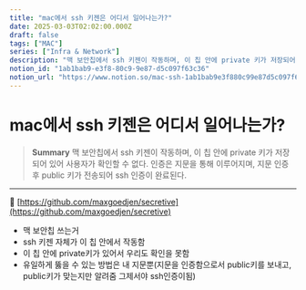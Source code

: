 ```yaml
---
title: "mac에서 ssh 키젠은 어디서 일어나는가?"
date: 2025-03-03T02:02:00.000Z
draft: false
tags: ["MAC"]
series: ["Infra & Network"]
description: "맥 보안칩에서 ssh 키젠이 작동하며, 이 칩 안에 private 키가 저장되어 있어 사용자가 확인할 수 없다. 인증은 지문을 통해 이루어지며, 지문 인증 후 public 키가 전송되어 ssh 인증이 완료된다."
notion_id: "1ab1bab9-e3f8-80c9-9e87-d5c097f63c36"
notion_url: "https://www.notion.so/mac-ssh-1ab1bab9e3f880c99e87d5c097f63c36"
---
```


# mac에서 ssh 키젠은 어디서 일어나는가?

> **Summary**
> 맥 보안칩에서 ssh 키젠이 작동하며, 이 칩 안에 private 키가 저장되어 있어 사용자가 확인할 수 없다. 인증은 지문을 통해 이루어지며, 지문 인증 후 public 키가 전송되어 ssh 인증이 완료된다.

---

🔗 [https://github.com/maxgoedjen/secretive](https://github.com/maxgoedjen/secretive)

- 맥 보안칩 쓰는거
- ssh 키젠 자체가 이 칩 안에서 작동함
- 이 칩 안에 private키가 있어서 우리도 확인을 못함
- 유일하게 뚫을 수 있는 방법은 내 지문뿐(지문을 인증함으로서 public키를 보내고, public키가 맞는지만 알려줌 그제서야 ssh인증이됨)
